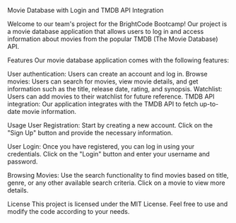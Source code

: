Movie Database with Login and TMDB API Integration

Welcome to our team's project for the BrightCode Bootcamp! Our project is a movie database application that allows users to log in and access information about movies from the popular TMDB (The Movie Database) API. 

Features
Our movie database application comes with the following features:

User authentication: Users can create an account and log in.
Browse movies: Users can search for movies, view movie details, and get information such as the title, release date, rating, and synopsis.
Watchlist: Users can add movies to their watchlist for future reference.
TMDB API integration: Our application integrates with the TMDB API to fetch up-to-date movie information.

Usage
User Registration: Start by creating a new account. Click on the "Sign Up" button and provide the necessary information.

User Login: Once you have registered, you can log in using your credentials. Click on the "Login" button and enter your username and password.

Browsing Movies: Use the search functionality to find movies based on title, genre, or any other available search criteria. Click on a movie to view more details.

License
This project is licensed under the MIT License. Feel free to use and modify the code according to your needs.